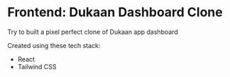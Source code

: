 # Frontend: Dukaan Dashboard Clone

Try to built a pixel perfect clone of Dukaan app dashboard

Created using these tech stack:

- React
- Tailwind CSS
